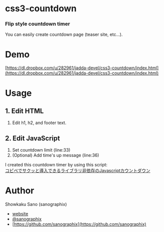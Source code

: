css3-countdown
==============

### Flip style countdown timer

You can easily create countdown page (teaser site, etc…).

# Demo

[https://dl.dropbox.com/u/282961/jadda-devel/css3-countdown/index.html](https://dl.dropbox.com/u/282961/jadda-devel/css3-countdown/index.html)


# Usage


## 1. Edit HTML

1. Edit h1, h2, and footer text.


## 2. Edit JavaScript

1. Set countdown limit (line:33)
2. (Optional) Add time's up message (line:36)



I created this countdown timer by using this script:  
[コピペでサクッと導入できるライブラリ非依存のJavascriptカウントダウン](http://plusblog.jp/3719/)



# Author

Showkaku Sano (sanographix)

* [website](http://www.sanographix.net/)
* [@sanographix](https://twitter.com/sanographix)
* [https://github.com/sanographix](https://github.com/sanographix)